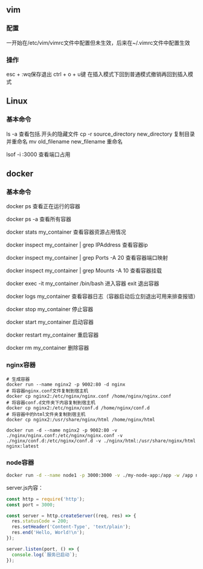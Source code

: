 ## vim
### 配置
一开始在/etc/vim/vimrc文件中配置但未生效，后来在~/.vimrc文件中配置生效

### 操作
esc + :wq保存退出
ctrl + o + u键 在插入模式下回到普通模式撤销再回到插入模式

## Linux
### 基本命令
ls -a 查看包括.开头的隐藏文件
cp -r source_directory new_directory 复制目录并重命名
mv old_filename new_filename 重命名

lsof -i :3000 查看端口占用
## docker

### 基本命令
docker ps 查看正在运行的容器

docker ps -a 查看所有容器

docker stats my_container 查看容器资源占用情况

docker inspect my_container | grep IPAddress 查看容器ip

docker inspect my_container | grep Ports -A 20 查看容器端口映射

docker inspect my_container | grep Mounts -A 10 查看容器挂载

docker exec -it my_container /bin/bash 进入容器 exit 退出容器

docker logs my_container 查看容器日志（容器启动后立刻退出可用来排查报错）

docker stop my_container 停止容器

docker start my_container 启动容器

docker restart my_container 重启容器

docker rm my_container 删除容器

### nginx容器
```
# 生成容器
docker run --name nginx2 -p 9002:80 -d nginx
# 将容器nginx.conf文件复制到宿主机
docker cp nginx2:/etc/nginx/nginx.conf /home/nginx/nginx.conf
# 将容器conf.d文件夹下内容复制到宿主机
docker cp nginx2:/etc/nginx/conf.d /home/nginx/conf.d
# 将容器中的html文件夹复制到宿主机
docker cp nginx2:/usr/share/nginx/html /home/nginx/html
```

```
docker run -d --name nginx2 -p 9002:80 -v ./nginx/nginx.conf:/etc/nginx/nginx.conf -v ./nginx/conf.d:/etc/nginx/conf.d -v ./nginx/html:/usr/share/nginx/html nginx:latest
```

### node容器
```bash
docker run -d --name node1 -p 3000:3000 -v ./my-node-app:/app -w /app node:latest node server.js
```

server.js内容：
```js
const http = require('http');
const port = 3000;

const server = http.createServer((req, res) => {
  res.statusCode = 200;
  res.setHeader('Content-Type', 'text/plain');
  res.end('Hello, World!\n');
});

server.listen(port, () => {
  console.log(`服务已启动`);
});
```